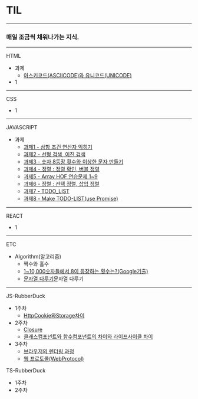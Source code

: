 # TIL
---
### 매일 조금씩 채워나가는 지식.
---
HTML
- 과제
  - <a href = "HTML%26CSS/아스키코드(ASCIICODE)와%20유니코드(Unicode).md">아스키코드(ASCIICODE)와 유니코드(UNICODE)</a>
- 1
---
CSS
- 1
---
JAVASCRIPT
- 과제
  - <a href = "JavaScript/과제-1.md">과제1 - 삼항 조건 연산자 익히기</a>
  - <a href = "JavaScript/과제-2.md">과제2 - 선형 검색, 이진 검색</a>
  - <a href = "JavaScript/과제-3.md">과제3 - 숫자 8등장 횟수와 이상한 문자 만들기</a>
  - <a href = "JavaScript/과제-4.md">과제4 - 정렬 : 정렬 확인, 버블 정렬</a>
  - <a href = "JavaScript/과제-5.md">과제5 - Array HOF 연습문제 1~9 </a>
  - <a href = "JavaScript/과제-6.md">과제6 - 정렬 : 선택 정렬, 삽입 정렬</a>
  - <a href = "JavaScript/과제-7.md">과제7 - TODO_LIST</a>
  - <a href = "JavaScript/과제-8.md">과제8 - Make TODO-LIST(use Promise)</a>
---
REACT
- 1
---
ETC
- Algorithm(알고리즘)
  - <a htref = "Algorithm/1.md">짝수와 홀수</a>
  - <a href = "Algorithm/2.md">1~10,000숫자들에서 8이 등장하는 횟수는?(Google기출)</a>
  - <a href = "Algorithm/3.md">문자열 다루기</a>문자열 다루기
---
JS-RubberDuck
- 1주차
  - <a href="./JS-READMEs/RubberDuck-JS/1.HTTP_Cookie%26Storage_Diff.md">HttpCookie와Storage차이</a>
- 2주차
  - <a href="./JS-READMEs/RubberDuck-JS/2.Closure.md">Closure</a>
  - <a href="JS-READMEs/RubberDuck-JS/2.class%2Cfunctional_Component_Diff.md">클래스컴포넌트와 함수컴포넌트의 차이와 라이프사이클 차이</a>
- 3주차
  - <a href="./JS-READMEs/RubberDuck-JS/3.브라우저의렌더링과정.md">브라우저의 렌더링 과정</a>
  - <a href="./JS-READMEs/RubberDuck-JS/3.WebProtocols.md">웹 프로토콜(WebProtocol)</a>

TS-RubberDuck
- 1주차
- 2주차

